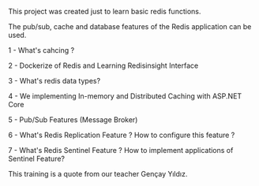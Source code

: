 This project was created just to learn basic redis functions.

The pub/sub, cache and database features of the Redis application can be used.

1 - What's cahcing ? 

2 - Dockerize of Redis and Learning Redisinsight Interface

3 - What's redis data types?

4 - We implementing In-memory and Distributed Caching with ASP.NET Core

5 - Pub/Sub Features (Message Broker)

6 - What's Redis Replication Feature ? How to configure this feature ? 

7 - What's Redis Sentinel Feature ? How to implement applications of Sentinel Feature?


This training is a quote from our teacher Gençay Yıldız.

